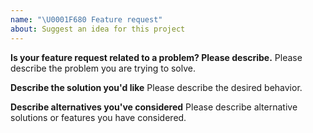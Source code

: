 ```yaml
---
name: "\U0001F680 Feature request"
about: Suggest an idea for this project
---
```


<!--
Thank you for suggesting an idea to make SPCw better.

Please fill in as much of the template below as you're able.
-->

**Is your feature request related to a problem? Please describe.**
Please describe the problem you are trying to solve.

**Describe the solution you'd like**
Please describe the desired behavior.

**Describe alternatives you've considered**
Please describe alternative solutions or features you have considered.

